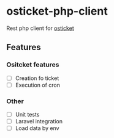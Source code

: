 # osticket-php-client

Rest php client for [osticket](http://osticket.com/)

## Features
### Ositcket features

- [ ] Creation fo ticket
- [ ] Execution of cron

### Other
- [ ] Unit tests
- [ ] Laravel integration
- [ ] Load data by env
